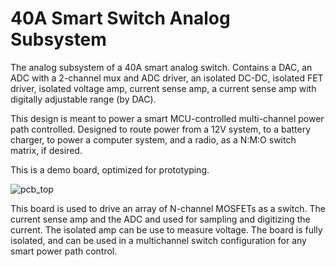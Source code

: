 # 40A Smart Switch Analog Subsystem
The analog subsystem of a 40A smart analog switch. Contains a DAC, an ADC with a 2-channel mux and ADC driver, an isolated DC-DC, isolated FET driver, isolated voltage amp, current sense amp, a current sense amp with digitally adjustable range (by DAC).

This design is meant to power a smart MCU-controlled multi-channel power path controlled. Designed to route power from a 12V system, to a battery charger, to power a computer system, and a radio, as a N:M:O switch matrix, if desired.

This is a demo board, optimized for prototyping.

![pcb_top](https://github.com/user-attachments/assets/ae502a78-fedb-4412-9dcf-aa7905acede8)

This board is used to drive an array of N-channel MOSFETs as a switch. The current sense amp and the ADC and used for sampling and digitizing the current. The isolated amp can be use to measure voltage. The board is fully isolated, and can be used in a multichannel switch configuration for any smart power path control.
